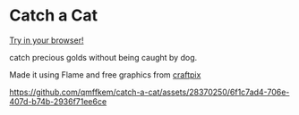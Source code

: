 # Catch a Cat

[Try in your browser!](https://qmffkem.github.io/catch_a_cat/)

catch precious golds without being caught by dog.

Made it using Flame and free graphics from [craftpix](https://craftpix.net/freebies/)

https://github.com/qmffkem/catch-a-cat/assets/28370250/6f1c7ad4-706e-407d-b74b-2936f71ee6ce
